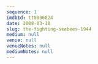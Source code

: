```yaml
---
sequence: 1
imdbId: tt0036824
date: 2008-03-18
slug: the-fighting-seabees-1944
medium: null
venue: null
venueNotes: null
mediumNotes: null
---
```


